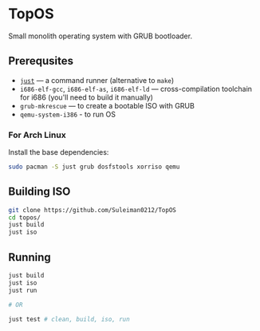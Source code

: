 # TopOS

Small monolith operating system with GRUB bootloader.

## Prerequsites

- [`just`](https://github.com/casey/just) — a command runner (alternative to `make`)
- `i686-elf-gcc`, `i686-elf-as`, `i686-elf-ld` — cross-compilation toolchain for i686 (you'll need to build it manually)
- `grub-mkrescue` — to create a bootable ISO with GRUB
- `qemu-system-i386` - to run OS

### For Arch Linux

Install the base dependencies:

```bash
sudo pacman -S just grub dosfstools xorriso qemu
```

## Building ISO

```bash
git clone https://github.com/Suleiman0212/TopOS
cd topos/
just build
just iso
```

## Running

```bash
just build
just iso
just run

# OR

just test # clean, build, iso, run
```
